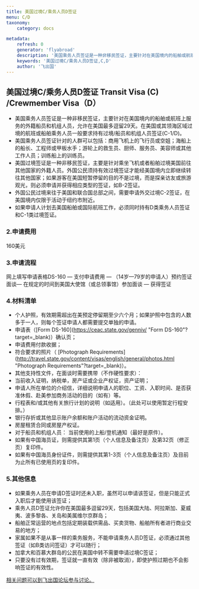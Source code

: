 ```yaml
---
title: 美国过境C/乘务人员D签证
menu: C/D
taxonomy:
    category: docs

metadata:
    refresh: 0
    generator: 'flyabroad'
    description: '美国乘务人员签证是一种非移民签证，主要针对在美国境内的船舶或航班上服务的外籍船员和机组人员，允许在美国最多逗留29天。在美国或其领海区域过境的航班或船舶乘务人员一般要求持有过境/船员和机组人员签证(C-1/D)。'
    keywords: '美国过境C/乘务人员D签证,C,D'
    author: '飞出国'
---
```

## 美国过境C/乘务人员D签证 Transit Visa (C) /Crewmember  Visa（D）  ##

- 美国乘务人员签证是一种非移民签证，主要针对在美国境内的船舶或航班上服务的外籍船员和机组人员，允许在美国最多逗留29天。在美国或其领海区域过境的航班或船舶乘务人员一般要求持有过境/船员和机组人员签证(C-1/D)。
- 美国乘务人员签证针对的人群可以包括：商用飞机上的飞行员或空姐；海船上的船长、工程师或甲板水手；游轮上的救生员、厨师、服务员、美容师或其他工作人员；训练船上的训练员。
- 美国过境签证是一种非移民签证，主要是针对乘坐飞机或者船舶过境美国前往其他国家的外籍人员。外国公民须持有效过境签证才能经美国境内立即继续转往其他国家；如果游客在美国短暂停留的目的不是过境，而是探亲访友或旅游观光，则必须申请并获得相应类型的签证，如B-2签证。
- 外国公民过境来往于美国和联合国总部之间，需要申请外交过境C-2签证，在美国境内仅限于活动于纽约市附近。
- 如果申请人计划去美国船舶或国际航班工作，必须同时持有D类乘务人员签证和C-1类过境签证。

### 2.申请费用 ###

160美元

### 3.申请流程 ###

网上填写申请表格DS-160 — 支付申请费用 — （14岁—79岁的申请人）预约签证面谈— 在规定的时间到美国大使馆（或总领事馆）参加面谈 — 获得签证

### 4.材料清单 ###

- 个人护照，有效期需超出在美预定停留期至少六个月；如果护照中包含的人数多于一人，则每个签证申请人都需要提交单独的申请。
- 申请表（[Form DS-160](https://ceac.state.gov/genniv/ "Form DS-160"?target=_blank)）确认页；
- 申请费用付款收据；
- 符合要求的照片（ [Photograph Requirements](http://travel.state.gov/content/visas/english/general/photos.html "Photograph Requirements"?target=_blank)）。
- 其他支持性文件，在面谈时需要携带（不作硬性要求）：
 - 当前收入证明，纳税单，房产证或企业产权证，资产证明；
 - 申请人所在单位的介绍信，详细说明申请人的职位、工资、入职时间、是否获准休假、赴美参加商务活动的目的（如有）等。
 - 行程表和/或其他有关旅行计划的说明（如适用）。（此处可以使用暂定行程安排。）
 - 银行存折或其他显示账户余额和账户活动的流动资金证明。
 - 房屋租赁合同或房屋产权证。
 - 对于船员和机组人员： 当前使用的上船/登机通知（最好是原件）。
 - 如果有中国海员证，则需提供其第1页（个人信息及备注页）及第32页（修正页）复印件。
 - 如果有中国海员身份证件，则需提供其第1-3页（个人信息及备注页）及目前为止所有已使用页的复印件。

### 5.其他信息 ###

- 如果乘务人员在申请D签证时还未入职，虽然可以申请该签证，但是只能正式入职后才能使用该签证；
- 乘务人员D签证允许你在美国最多逗留29天，包括美国大陆、阿拉斯加、夏威夷、波多黎各、关岛和美属维尔京群岛；
- 船舶正常运营的地点包括定期装载供需品、买卖货物、船舶所有者进行商业交易的地方；
- 家属如果不是从事一样的乘务服务，不能申请乘务人员D签证，必须通过其他签证（如B类访问签证）才可以随行；
- 加拿大和百慕大群岛的公民在美国中转不需要申请过境C签证；
- 只要没有过有效期，签证就一直有效（除非被取消），即使护照过期也不会影响签证的有效性。

[相关问题可以到飞出国论坛参与讨论。](http://bbs.fcgvisa.com/t/6090?target=_blank)